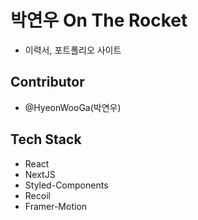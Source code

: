 # 박연우 On The Rocket

- 이력서, 포트폴리오 사이트

## Contributor

- @HyeonWooGa(박연우)

## Tech Stack

- React
- NextJS
- Styled-Components
- Recoil
- Framer-Motion
